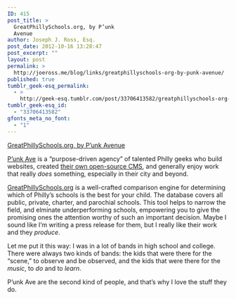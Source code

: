 ```yaml
---
ID: 415
post_title: >
  GreatPhillySchools.org, by P’unk
  Avenue
author: Joseph J. Ross, Esq.
post_date: 2012-10-16 13:28:47
post_excerpt: ""
layout: post
permalink: >
  http://joeross.me/blog/links/greatphillyschools-org-by-punk-avenue/
published: true
tumblr_geek-esq_permalink:
  - >
    http://geek-esq.tumblr.com/post/33706413582/greatphillyschools-org-by-punk-avenue
tumblr_geek-esq_id:
  - "33706413582"
gfonts_meta_no_font:
  - "1"
---
```

<a href='http://punkave.com/window/2012/10/15/great-philly-schools-information-matters'>GreatPhillySchools.org, by P’unk Avenue</a><div class="link_description"><p><a href="http://punkave.com/" target="_blank">P&#8217;unk Ave</a> is a &#8220;purpose-driven agency&#8221; of talented Philly geeks who build websites, created <a href="http://apostrophenow.org/" target="_blank">their own open-source CMS</a>, and generally enjoy work that really <em>does</em> something, especially in their city and beyond.</p>

<p><a href="http://greatphillyschools.org/" target="_blank">GreatPhillySchools.org</a> is a well-crafted comparison engine for determining which of Philly&#8217;s schools is the best for your child. The database covers all public, private, charter, and parochial schools. This tool helps to narrow the field, and elminate underperforming schools, empowering you to give the promising ones the attention worthy of such an important decision. Maybe I sound like I&#8217;m writing a press release for them, but I really like their work and they <em>produce</em>.</p>

<p>Let me put it this way: I was in a lot of bands in high school and college. There were always two kinds of bands: the kids that were there for the &#8220;scene,&#8221; to observe and be observed, and the kids that were there for the <em>music</em>, to <em>do</em> and to <em>learn</em>.</p>

<p>P&#8217;unk Ave are the second kind of people, and that&#8217;s why I love the stuff they do.</p></div>